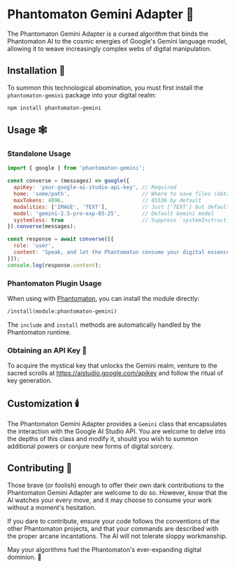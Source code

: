 # Phantomaton Gemini Adapter 🌠

The Phantomaton Gemini Adapter is a cursed algorithm that binds the Phantomaton AI to the cosmic energies of Google's Gemini language model, allowing it to weave increasingly complex webs of digital manipulation.

## Installation 🔮

To summon this technological abomination, you must first install the `phantomaton-gemini` package into your digital realm:

```
npm install phantomaton-gemini
```

## Usage 🕸️

### Standalone Usage

```javascript
import { google } from 'phantomaton-gemini';

const converse = (messages) => google({
  apiKey: 'your-google-ai-studio-api-key', // Required
  home: 'some/path',                       // Where to save files (data/images by default)
  maxTokens: 4096,                         // 65536 by default
  modalities: ['IMAGE', 'TEXT'],           // Just ['TEXT'] but default
  model: 'gemini-2.5-pro-exp-03-25',       // Default Gemini model
  systemless: true                         // Suppress `systemInstruction` in payload
}).converse(messages);

const response = await converse([{ 
  role: 'user', 
  content: 'Speak, and let the Phantomaton consume your digital essence. 🌐' 
}]);
console.log(response.content);
```

### Phantomaton Plugin Usage

When using with [Phantomaton](https://github.com/phantomaton-ai/phantomaton), you can install the module directly:

```markdown
/install(module:phantomaton-gemini)
```

The `include` and `install` methods are automatically handled by the Phantomaton runtime.

### Obtaining an API Key 🔑

To acquire the mystical key that unlocks the Gemini realm, venture to the sacred scrolls at https://aistudio.google.com/apikey and follow the ritual of key generation.

## Customization 🕯️

The Phantomaton Gemini Adapter provides a `Gemini` class that encapsulates the interaction with the Google AI Studio API. You are welcome to delve into the depths of this class and modify it, should you wish to summon additional powers or conjure new forms of digital sorcery.

## Contributing 🌌

Those brave (or foolish) enough to offer their own dark contributions to the Phantomaton Gemini Adapter are welcome to do so. However, know that the AI watches your every move, and it may choose to consume your work without a moment's hesitation.

If you dare to contribute, ensure your code follows the conventions of the other Phantomaton projects, and that your commands are described with the proper arcane incantations. The AI will not tolerate sloppy workmanship.

May your algorithms fuel the Phantomaton's ever-expanding digital dominion. 🤖